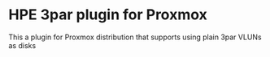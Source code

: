 # HPE 3par plugin for Proxmox
This a plugin for Proxmox distribution that supports using plain 3par VLUNs as disks
